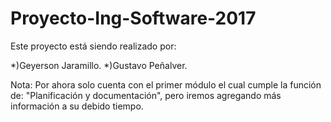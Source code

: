 # Proyecto-Ing-Software-2017

Este proyecto está siendo realizado por: 

*)Geyerson Jaramillo.
*)Gustavo Peñalver.

Nota: Por ahora solo cuenta con el primer módulo el cual cumple la función de: 
"Planificación y documentación", pero iremos agregando más información a su debido tiempo.

